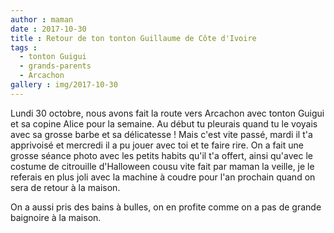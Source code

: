 ```yaml
---
author : maman
date : 2017-10-30
title : Retour de ton tonton Guillaume de Côte d'Ivoire
tags : 
  - tonton Guigui
  - grands-parents
  - Arcachon
gallery : img/2017-10-30
---
```


Lundi 30 octobre, nous avons fait la route vers Arcachon avec tonton Guigui et sa copine Alice pour la semaine. Au début tu pleurais quand tu le voyais avec sa grosse barbe et sa délicatesse ! Mais c'est vite passé, mardi il t'a apprivoisé et mercredi il a pu jouer avec toi et te faire rire. On a fait une grosse séance photo avec les petits habits qu'il t'a offert, ainsi qu'avec le costume de citrouille d'Halloween cousu vite fait par maman la veille, je le referais en plus joli avec la machine à coudre pour l'an prochain quand on sera de retour à la maison. 

On a aussi pris des bains à bulles, on en profite comme on a pas de grande baignoire à la maison. 